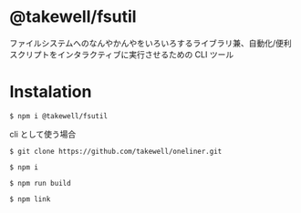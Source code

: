 # @takewell/fsutil

ファイルシステムへのなんやかんやをいろいろするライブラリ兼、自動化/便利スクリプトをインタラクティブに実行させるための CLI ツール

# Instalation

`$ npm i @takewell/fsutil`


cli として使う場合

```$ git clone https://github.com/takewell/oneliner.git```

```$ npm i```

```$ npm run build```

```$ npm link```
